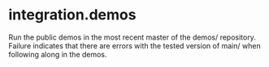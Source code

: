 # integration.demos
Run the public demos in the most recent master of the demos/ repository.
Failure indicates that there are errors with the tested version of main/ when following along in the demos.
